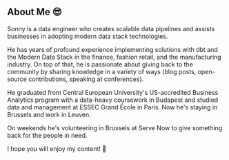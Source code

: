 ## About Me 😎

Sonny is a data engineer who creates scalable data pipelines and assists businesses in adopting modern data stack technologies.

He has years of profound experience implementing solutions with dbt and the Modern Data Stack in the finance, fashion retail, and the manufacturing industry. On top of that, he is passionate about giving back to the community by sharing knowledge in a variety of ways (blog posts, open-source contributions, speaking at conferences).

He graduated from Central European University's US-accredited Business Analytics program with a data-heavy coursework in Budapest and studied data and management at ESSEC Grand École in Paris. Now he's staying in Brussels and work in Leuven.

On weekends he's volunteering in Brussels at Serve Now to give something back for the people in need.

I hope you will enjoy my content! 🥳
